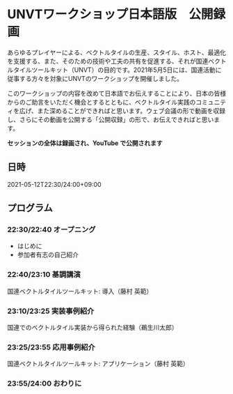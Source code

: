 # UNVTワークショップ日本語版　公開録画

あらゆるプレイヤーによる、ベクトルタイルの生産、スタイル、ホスト、最適化を支援する、また、そのための技術や工夫の共有を促進する、それが国連ベクトルタイルツールキット（UNVT）の目的です。2021年5月5日には、国連活動に従事する方々を対象にUNVTのワークショップを開催しました。  

このワークショップの内容を改めて日本語でお伝えすることにより、日本の皆様からのご助言をいただく機会とするとともに、ベクトルタイル実践のコミュニティを広げ、また深めることができればと思います。ウェブ会議の形で動画を収録し、さらにその動画を公開する「公開収録」の形で、お伝えできればと思います。

**セッションの全体は録画され、YouTube で公開されます**

## 日時
2021-05-12T22:30/24:00+09:00

## プログラム

### 22:30/22:40 オープニング
- はじめに
- 参加者有志の自己紹介

### 22:40/23:10 基調講演
国連ベクトルタイルツールキット: 導入（藤村 英範）

### 23:10/23:25 実装事例紹介
国連でのベクトルタイル実装から得られた経験（鵜生川太郎）

### 23:25/23:55 応用事例紹介
国連ベクトルタイルツールキット: アプリケーション（藤村 英範）

### 23:55/24:00 おわりに
